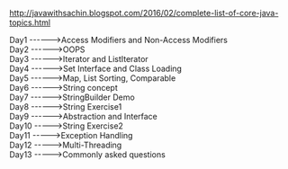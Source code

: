 http://javawithsachin.blogspot.com/2016/02/complete-list-of-core-java-topics.html


Day1 ------>Access Modifiers and Non-Access Modifiers  
Day2 ------>OOPS  
Day3 ------>Iterator and ListIterator  
Day4 ------>Set Interface and Class Loading  
Day5 ------>Map, List Sorting, Comparable  
Day6 ------>String concept  
Day7 ------>StringBuilder Demo  
Day8 ------>String Exercise1   
Day9 ------>Abstraction and Interface  
Day10 ----->String Exercise2  
Day11 ----->Exception Handling  
Day12 ----->Multi-Threading  
Day13 ----->Commonly asked questions



